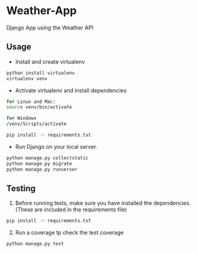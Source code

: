 # Weather-App
Django App using the Weather API

## Usage

* Install and create virtualenv

```bash
python install virtualenv
virtualenv venv
```

* Activate virtualenv and install dependencies

```bash
for Linux and Mac:
source venv/bin/activate

for Windows
/venv/Scripts/activate

pip install -r requirements.txt
```

* Run Django on your local server.

```bash
python manage.py collectstatic
python manage.py migrate
python manage.py runserver
```

## Testing

1. Before running tests, make sure you have installed the dependencies. (These are included in the requirements file)

```bash
pip install -r requirements.txt
```

2. Run a coverage tp check the test coverage

```bash
python manage.py test
```
